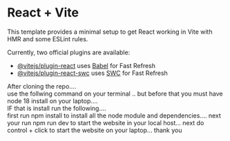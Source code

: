 # React + Vite

This template provides a minimal setup to get React working in Vite with HMR and some ESLint rules.

Currently, two official plugins are available:

- [@vitejs/plugin-react](https://github.com/vitejs/vite-plugin-react/blob/main/packages/plugin-react/README.md) uses [Babel](https://babeljs.io/) for Fast Refresh
- [@vitejs/plugin-react-swc](https://github.com/vitejs/vite-plugin-react-swc) uses [SWC](https://swc.rs/) for Fast Refresh


After cloning the repo....   
    use the follwing command on your terminal ..
            but before that you must have node 18 install on your laptop....    
                    IF that is install run the following....  
                            first run npm install to install all the node module and dependencies....
                                    next your run npm run dev to start the website in your local host...
                                                next do control + click to start the website on your laptop...
                                                      thank you
